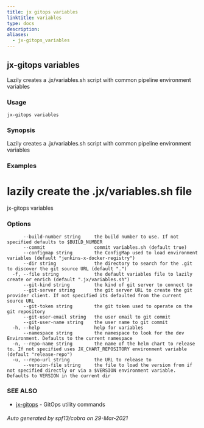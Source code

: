 ```yaml
---
title: jx gitops variables
linktitle: variables
type: docs
description: 
aliases:
  - jx-gitops_variables
---
```


## jx-gitops variables

Lazily creates a .jx/variables.sh script with common pipeline environment variables

### Usage

```
jx-gitops variables
```

### Synopsis

Lazily creates a .jx/variables.sh script with common pipeline environment variables

### Examples

  # lazily create the .jx/variables.sh file
  jx-gitops variables

### Options

```
      --build-number string     the build number to use. If not specified defaults to $BUILD_NUMBER
      --commit                  commit variables.sh (default true)
      --configmap string        the ConfigMap used to load environment variables (default "jenkins-x-docker-registry")
      --dir string              the directory to search for the .git to discover the git source URL (default ".")
  -f, --file string             the default variables file to lazily create or enrich (default ".jx/variables.sh")
      --git-kind string         the kind of git server to connect to
      --git-server string       the git server URL to create the git provider client. If not specified its defaulted from the current source URL
      --git-token string        the git token used to operate on the git repository
      --git-user-email string   the user email to git commit
      --git-user-name string    the user name to git commit
  -h, --help                    help for variables
      --namespace string        the namespace to look for the dev Environment. Defaults to the current namespace
  -n, --repo-name string        the name of the helm chart to release to. If not specified uses JX_CHART_REPOSITORY environment variable (default "release-repo")
  -u, --repo-url string         the URL to release to
      --version-file string     the file to load the version from if not specified directly or via a $VERSION environment variable. Defaults to VERSION in the current dir
```

### SEE ALSO

* [jx-gitops](..)	 - GitOps utility commands

###### Auto generated by spf13/cobra on 29-Mar-2021
